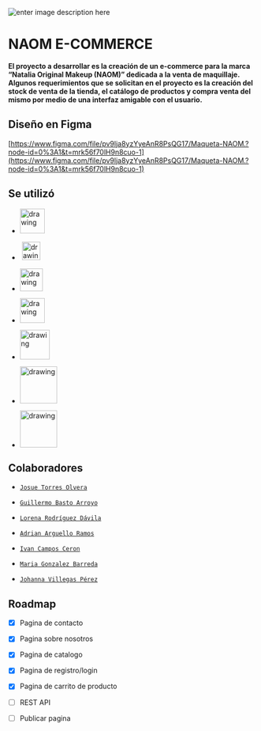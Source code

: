 ![enter image description here](https://www.apptus.com/static/images/resources/guides/beauty-ecommerce-10-tips/beauty-ecommerce-products.jpg)

# NAOM E-COMMERCE
**El proyecto a desarrollar es la creación de un e-commerce para la marca “Natalia Original Makeup (NAOM)” dedicada a la venta de maquillaje. Algunos requerimientos que se solicitan en el proyecto es la creación del stock de venta de la tienda, el catálogo de productos y compra venta del mismo por medio de una interfaz amigable con el usuario.**

## Diseño en Figma

 [https://www.figma.com/file/pv9lja8yzYyeAnR8PsQG17/Maqueta-NAOM.?node-id=0%3A1&t=mrk56f70lH9n8cuo-1](https://www.figma.com/file/pv9lja8yzYyeAnR8PsQG17/Maqueta-NAOM.?node-id=0%3A1&t=mrk56f70lH9n8cuo-1)

## Se utilizó

 - <img src="https://cdn-icons-png.flaticon.com/512/5968/5968267.png" 
   alt="drawing" width="50">&nbsp;

 - &nbsp;<img src="https://upload.wikimedia.org/wikipedia/commons/thumb/d/d5/CSS3_logo_and_wordmark.svg/1200px-CSS3_logo_and_wordmark.svg.png"
   alt="drawing" width="37">
 - <img
   src="https://cdn.iconscout.com/icon/free/png-256/bootstrap-6-1175203.png"
   alt="drawing" width="46"/>
 - <img
   src="https://upload.wikimedia.org/wikipedia/commons/6/6a/JavaScript-logo.png"
   alt="drawing" width="50"/>
 - <img
   src="https://1000logos.net/wp-content/uploads/2020/09/Java-Logo.png" 
   alt="drawing" width="60"/>
 - <img
   src="https://1000logos.net/wp-content/uploads/2020/08/MySQL-Logo.png"
   alt="drawing" width="75"/>
 - <img
   src="https://docs.yugabyte.com/images/section_icons/develop/ecosystem/spring.png"
   alt="drawing" width="75"/>

## Colaboradores

 - [`Josue Torres Olvera`](https://github.com/JosueTo)
 
 - [`Guillermo Basto Arroyo`](https://github.com/GuillermoBasto)
 
 - [`Lorena Rodríguez Dávila`](https://github.com/lorerzd)
 
 - [`Adrian Arguello Ramos`](https://github.com/arguelloar)
 
 - [`Ivan Campos Ceron`](https://github.com/IvanCC11)
 
 - [`Maria Gonzalez Barreda`](https://github.com/Maria-Glz)
 
 - [`Johanna Villegas Pérez`](https://github.com/bestiadesign)

## Roadmap

 - [x] Pagina de contacto
 
 - [x] Pagina sobre nosotros
 - [x] Pagina de catalogo
 - [x] Pagina de registro/login
 - [x] Pagina de carrito de producto
 - [ ] REST API
 - [ ] Publicar pagina
